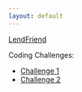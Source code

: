 ```yaml
---
layout: default
---
```


[LendFriend](challenges/LendFriend.java)

Coding Challenges:
* [Challenge 1](challenges/challenge1.md)
* [Challenge 2](challenges/challenge.md)

